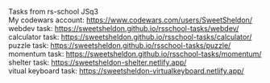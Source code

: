Tasks from rs-school JSq3\
My codewars account: https://www.codewars.com/users/SweetSheldon/ \
webdev task: https://sweetsheldon.github.io/rsschool-tasks/webdev/ \
calculator task: https://sweetsheldon.github.io/rsschool-tasks/calculator/ \
puzzle task: https://sweetsheldon.github.io/rsschool-tasks/puzzle/ \
momentum task: https://sweetsheldon.github.io/rsschool-tasks/momentum/ \
shelter task: https://sweetsheldon-shelter.netlify.app/ \
vitual keyboard task: https://sweetsheldon-virtualkeyboard.netlify.app/

